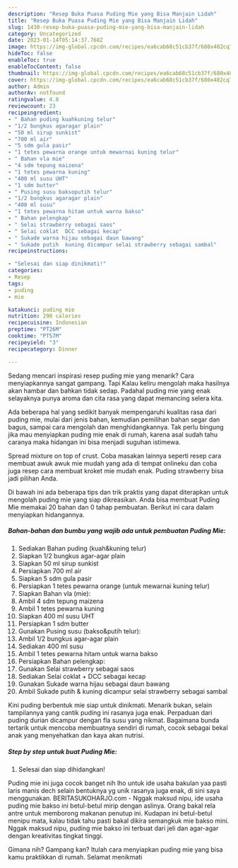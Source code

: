 ```yaml
---
description: "Resep Buka Puasa Puding Mie yang Bisa Manjain Lidah"
title: "Resep Buka Puasa Puding Mie yang Bisa Manjain Lidah"
slug: 1430-resep-buka-puasa-puding-mie-yang-bisa-manjain-lidah
category: Uncategorized
date: 2023-01-14T05:14:37.768Z
image: https://img-global.cpcdn.com/recipes/ea6cab68c51cb37f/680x482cq70/puding-mie-foto-resep-utama.jpg
hideToc: false
enableToc: true
enableTocContent: false
thumbnail: https://img-global.cpcdn.com/recipes/ea6cab68c51cb37f/680x482cq70/puding-mie-foto-resep-utama.jpg
cover: https://img-global.cpcdn.com/recipes/ea6cab68c51cb37f/680x482cq70/puding-mie-foto-resep-utama.jpg
author: Admin
authorAv: notfound
ratingvalue: 4.8
reviewcount: 23
recipeingredient:
- " Bahan puding kuahkuning telur"
- "1/2 bungkus agaragar plain"
- "50 ml sirup sunkist"
- "700 ml air"
- "5 sdm gula pasir"
- "1 tetes pewarna orange untuk mewarnai kuning telur"
- " Bahan vla mie"
- "4 sdm tepung maizena"
- "1 tetes pewarna kuning"
- "400 ml susu UHT"
- "1 sdm butter"
- " Pusing susu baksoputih telur"
- "1/2 bungkus agaragar plain"
- "400 ml susu"
- "1 tetes pewarna hitam untuk warna bakso"
- " Bahan pelengkap"
- " Selai strawberry sebagai saos"
- " Selai coklat  DCC sebagai kecap"
- " Sukade warna hijau sebagai daun bawang"
- " Sukade putih  kuning dicampur selai strawberry sebagai sambal"
recipeinstructions:

- "Selesai dan siap dinikmati!"
categories:
- Resep
tags:
- puding
- mie

katakunci: puding mie 
nutrition: 290 calories
recipecuisine: Indonesian
preptime: "PT26M"
cooktime: "PT57M"
recipeyield: "3"
recipecategory: Dinner

---
```



Sedang mencari inspirasi resep puding mie yang menarik? Cara menyiapkannya sangat gampang. Tapi Kalau keliru mengolah maka hasilnya akan hambar dan bahkan tidak sedap. Padahal puding mie yang enak selayaknya punya aroma dan cita rasa yang dapat memancing selera kita.


Ada beberapa hal yang sedikit banyak mempengaruhi kualitas rasa dari puding mie, mulai dari jenis bahan, kemudian pemilihan bahan segar dan bagus, sampai cara mengolah dan menghidangkannya. Tak perlu bingung jika mau menyiapkan puding mie enak di rumah, karena asal sudah tahu caranya maka hidangan ini bisa menjadi suguhan istimewa.

Spread mixture on top of crust. Coba masakan lainnya seperti resep cara membuat awuk awuk mie mudah yang ada di tempat onlineku dan coba juga resep cara membuat kroket mie mudah enak. Puding strawberry bisa jadi pilihan Anda.


Di bawah ini ada beberapa tips dan trik praktis yang dapat diterapkan untuk mengolah puding mie yang siap dikreasikan. Anda bisa membuat Puding Mie memakai 20 bahan dan 0 tahap pembuatan. Berikut ini cara dalam menyiapkan hidangannya.

<!--inarticleads1-->

##### Bahan-bahan dan bumbu yang wajib ada untuk pembuatan Puding Mie:

1. Sediakan  Bahan puding (kuah&amp;kuning telur)
1. Siapkan 1/2 bungkus agar-agar plain
1. Siapkan 50 ml sirup sunkist
1. Persiapkan 700 ml air
1. Siapkan 5 sdm gula pasir
1. Persiapkan 1 tetes pewarna orange (untuk mewarnai kuning telur)
1. Siapkan  Bahan vla (mie):
1. Ambil 4 sdm tepung maizena
1. Ambil 1 tetes pewarna kuning
1. Siapkan 400 ml susu UHT
1. Persiapkan 1 sdm butter
1. Gunakan  Pusing susu (bakso&amp;putih telur):
1. Ambil 1/2 bungkus agar-agar plain
1. Sediakan 400 ml susu
1. Ambil 1 tetes pewarna hitam untuk warna bakso
1. Persiapkan  Bahan pelengkap:
1. Gunakan  Selai strawberry sebagai saos
1. Sediakan  Selai coklat + DCC sebagai kecap
1. Gunakan  Sukade warna hijau sebagai daun bawang
1. Ambil  Sukade putih &amp; kuning dicampur selai strawberry sebagai sambal


Kini puding berbentuk mie siap untuk dinikmati. Menarik bukan, selain tampilannya yang cantik puding ini rasanya juga enak. Perpaduan dari puding durian dicampur dengan fla susu yang nikmat. Bagaimana bunda tertarik untuk mencoba membuatnya sendiri di rumah, cocok sebagai bekal anak yang menyehatkan dan kaya akan nutrisi. 

<!--inarticleads2-->

##### Step by step untuk buat Puding Mie:


1. Selesai dan siap dihidangkan!

Puding mie ini juga cocok banget nih lho untuk ide usaha bakulan yaa pasti laris manis dech selain bentuknya yg unik rasanya juga enak, di sini saya menggunakan. BERITASUKOHARJO.com - Nggak maksud nipu, ide usaha puding mie bakso ini betul-betul mirip dengan aslinya. Orang bakal rela antre untuk memborong makanan penutup ini. Kudapan ini betul-betul menipu mata, kalau tidak tahu pasti bakal dikira semangkuk mie bakso mini. Nggak maksud nipu, puding mie bakso ini terbuat dari jeli dan agar-agar dengan kreativitas tingkat tinggi. 

Gimana nih? Gampang kan? Itulah cara menyiapkan puding mie yang bisa kamu praktikkan di rumah. Selamat menikmati
